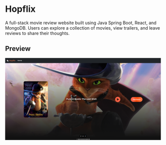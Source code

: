 # Hopflix
A full-stack movie review website built using Java Spring Boot, React, and MongoDB.
Users can explore a collection of movies, view trailers, and leave reviews to share their thoughts.

## Preview
![Hopflix Screenshot](./images/Hopflix.png)